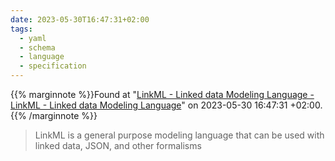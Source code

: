 ```yaml
---
date: 2023-05-30T16:47:31+02:00
tags:
  - yaml
  - schema
  - language
  - specification
---
```

{{% marginnote %}}Found at "[LinkML - Linked data Modeling Language - LinkML - Linked data Modeling Language](https://web.archive.org/web/20230530164731/https://linkml.io/)" on 2023-05-30 16:47:31 +02:00.{{% /marginnote %}}

> LinkML is a general purpose modeling language that can be used with linked data, JSON, and other formalisms
